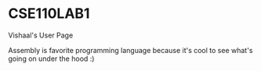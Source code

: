 # CSE110LAB1
Vishaal's User Page

Assembly is favorite programming language because it's cool to see what's going on under the hood :)